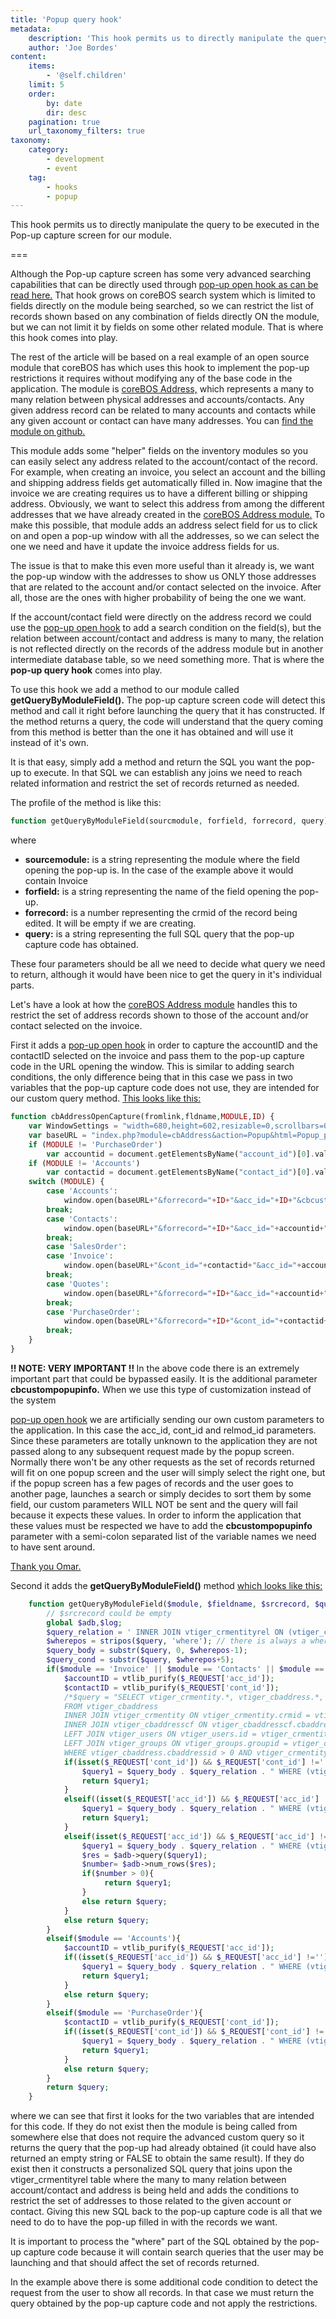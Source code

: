 ```yaml
---
title: 'Popup query hook'
metadata:
    description: 'This hook permits us to directly manipulate the query to be executed in the Pop-up capture screen for our module.'
    author: 'Joe Bordes'
content:
    items:
        - '@self.children'
    limit: 5
    order:
        by: date
        dir: desc
    pagination: true
    url_taxonomy_filters: true
taxonomy:
    category:
        - development
        - event
    tag:
        - hooks
        - popup
---
```


This hook permits us to directly manipulate the query to be executed in the Pop-up capture screen for our module.

===

Although the Pop-up capture screen has some very advanced searching capabilities that can be directly used through [pop-up open hook as can be read here.](../76.popup_open_hook)
 That hook grows on coreBOS search system which is limited to fields directly on the module being searched, so we can restrict the list of records shown based on any combination of fields directly ON the module, but we can not limit it by fields on some other related module. That is where this hook comes into play.

The rest of the article will be based on a real example of an open source module that coreBOS has which uses this hook to implement the pop-up restrictions it requires without modifying any of the base code in the application. The module is [coreBOS Address,](https://github.com/tsolucio/coreBOSAddress) which represents a many to many relation between physical addresses and accounts/contacts. Any given address record can be related to many accounts and contacts while any given account or contact can have many addresses. You can [find the module on github.](https://github.com/tsolucio/coreBOSAddress) 

This module adds some "helper" fields on the inventory modules so you can easily select any address related to the account/contact of the record. For example, when creating an invoice, you select an account and the billing and shipping address fields get automatically filled in. Now imagine that the invoice we are creating requires us to have a different billing or shipping address. Obviously, we want to select this address from among the different addresses that we have already created in the [coreBOS Address module.](https://github.com/tsolucio/coreBOSAddress) To make this possible, that module adds an address select field for us to click on and open a pop-up window with all the addresses, so we can select the one we need and have it update the invoice address fields for us.

The issue is that to make this even more useful than it already is, we want the pop-up window with the addresses to show us ONLY those addresses that are related to the account and/or contact selected on the invoice. After all, those are the ones with higher probability of being the one we want.

If the account/contact field were directly on the address record we could use the [pop-up open hook](../76.popup_open_hook) to add a search condition on the field(s), but the relation between account/contact and address is many to many, the relation is not reflected directly on the records of the address module but in another intermediate database table, so we need something more. That is where the **pop-up query hook** comes into play.

To use this hook we add a method to our module called **getQueryByModuleField().** The pop-up capture screen code will detect this method and call it right before launching the query that it has constructed. If the method returns a query, the code will understand that the query coming from this method is better than the one it has obtained and will use it instead of it's own.

It is that easy, simply add a method and return the SQL you want the pop-up to execute. In that SQL we can establish any joins we need to reach related information and restrict the set of records returned as needed.

The profile of the method is like this:

```php
function getQueryByModuleField(sourcmodule, forfield, forrecord, query) {
```
where
- **sourcemodule:** is a string representing the module where the field opening the pop-up is. In the case of the example above it would contain Invoice
- **forfield:** is a string representing the name of the field opening the pop-up.
- **forrecord:** is a number representing the crmid of the record being edited. It will be empty if we are creating.
- **query:** is a string representing the full SQL query that the pop-up capture code has obtained. 

These four parameters should be all we need to decide what query we need to return, although it would have been nice to get the query in it's individual parts.

Let's have a look at how the [coreBOS Address module](https://github.com/tsolucio/coreBOSAddress) handles this to restrict the set of address records shown to those of the account and/or contact selected on the invoice.

First it adds a [pop-up open hook](../76.popup_open_hook) in order to capture the accountID and the contactID selected on the invoice and pass them to the pop-up capture code in the URL opening the window. This is similar to adding search conditions, the only difference being that in this case we pass in two variables that the pop-up capture code does not use, they are intended for our custom query method. [This looks like this:](https://github.com/tsolucio/coreBOSAddress/blob/master/modules/cbAddress/cbAddress.js#L25)

```php 
function cbAddressOpenCapture(fromlink,fldname,MODULE,ID) {
	var WindowSettings = "width=680,height=602,resizable=0,scrollbars=0,top=150,left=200";
	var baseURL = "index.php?module=cbAddress&action=Popup&html=Popup_picker&form=vtlibPopupView&forfield="+fldname+"&srcmodule="+MODULE;
	if (MODULE != 'PurchaseOrder')
		var accountid = document.getElementsByName("account_id")[0].value;
	if (MODULE != 'Accounts')
		var contactid = document.getElementsByName("contact_id")[0].value;
	switch (MODULE) {
		case 'Accounts':
			window.open(baseURL+"&forrecord="+ID+"&acc_id="+ID+"&cbcustompopupinfo=acc_id","vtlibui10",WindowSettings);
		break;
		case 'Contacts':
			window.open(baseURL+"&forrecord="+ID+"&acc_id="+accountid+"&cont_id="+contactid+"&cbcustompopupinfo=acc_id;cont_id","vtlibui10",WindowSettings);
		break;
		case 'SalesOrder':
		case 'Invoice':
			window.open(baseURL+"&cont_id="+contactid+"&acc_id="+accountid+"&relmod_id="+accountid+"&cbcustompopupinfo=acc_id;cont_id;relmod_id","vtlibui10",WindowSettings);
		break;
		case 'Quotes':
			window.open(baseURL+"&forrecord="+ID+"&acc_id="+accountid+"&cont_id="+contactid+"&relmod_id="+accountid+"&cbcustompopupinfo=acc_id;cont_id;relmod_id","vtlibui10",WindowSettings);
		break;
		case 'PurchaseOrder':
			window.open(baseURL+"&forrecord="+ID+"&cont_id="+contactid+"&relmod_id="+contactid+"&cbcustompopupinfo=cont_id;relmod_id","vtlibui10",WindowSettings);
		break;
	}
}
```
<div class="notices red">
<strong>!! NOTE: VERY IMPORTANT !! </strong>
In the above code there is an extremely important part that could be bypassed easily. It is the additional parameter <strong>cbcustompopupinfo.</strong> When we use this type of customization instead of the system  

[pop-up open hook](../76.popup_open_hook) we are artificially sending our own custom parameters to the application. In this case the acc_id, cont_id and relmod_id parameters. Since these parameters are totally unknown to the application they are not passed along to any subsequent request made by the popup screen. Normally there won't be any other requests as the set of records returned will fit on one popup screen and the user will simply select the right one, but if the popup screen has a few pages of records and the user goes to another page, launches a search or simply decides to sort them by some field, our custom parameters WILL NOT be sent and the query will fail because it expects these values. In order to inform the application that these values must be respected we have to add the <strong>cbcustompopupinfo</strong> parameter with a semi-colon separated list of the variable names we need to have sent around.

<a href=https://github.com/omarllorens>Thank you Omar.</a>
</div>

Second it adds the <strong>getQueryByModuleField()</strong> method [which looks like this:](https://github.com/tsolucio/coreBOSAddress/blob/master/modules/cbAddress/cbAddress.php#L138)

```php
	function getQueryByModuleField($module, $fieldname, $srcrecord, $query='') {
		// $srcrecord could be empty
		global $adb,$log;
		$query_relation = ' INNER JOIN vtiger_crmentityrel ON (vtiger_crmentityrel.relcrmid = vtiger_crmentity.crmid OR vtiger_crmentityrel.crmid = vtiger_crmentity.crmid) ';
		$wherepos = stripos($query, 'where'); // there is always a where
		$query_body = substr($query, 0, $wherepos-1);
		$query_cond = substr($query, $wherepos+5);
		if($module == 'Invoice' || $module == 'Contacts' || $module == 'Quotes' || $module == 'SalesOrder') {
			$accountID = vtlib_purify($_REQUEST['acc_id']);
			$contactID = vtlib_purify($_REQUEST['cont_id']);
			/*$query = "SELECT vtiger_crmentity.*, vtiger_cbaddress.*, vtiger_cbaddresscf.* 
			FROM vtiger_cbaddress 
			INNER JOIN vtiger_crmentity ON vtiger_crmentity.crmid = vtiger_cbaddress.cbaddressid  
			INNER JOIN vtiger_cbaddresscf ON vtiger_cbaddresscf.cbaddressid = vtiger_cbaddress.cbaddressid 
			LEFT JOIN vtiger_users ON vtiger_users.id = vtiger_crmentity.smownerid 
			LEFT JOIN vtiger_groups ON vtiger_groups.groupid = vtiger_crmentity.smownerid 
			WHERE vtiger_cbaddress.cbaddressid > 0 AND vtiger_crmentity.deleted = 0" ORDER BY cbaddressno ASC ;*/
			if(isset($_REQUEST['cont_id']) && $_REQUEST['cont_id'] !='' && $_REQUEST['acc_id'] =='') {
				$query1 = $query_body . $query_relation . " WHERE (vtiger_crmentityrel.crmid = $contactID OR vtiger_crmentityrel.relcrmid = $contactID) and " . $query_cond;
				return $query1;
			}
			elseif((isset($_REQUEST['acc_id']) && $_REQUEST['acc_id'] !='' && $_REQUEST['cont_id'] =='' )) {
				$query1 = $query_body . $query_relation . " WHERE (vtiger_crmentityrel.crmid = $accountID OR vtiger_crmentityrel.relcrmid = $accountID) and " . $query_cond;
				return $query1;
			}
			elseif(isset($_REQUEST['acc_id']) && $_REQUEST['acc_id'] !='' && isset($_REQUEST['cont_id']) && $_REQUEST['cont_id'] !=''){
				$query1 = $query_body . $query_relation . " WHERE (vtiger_crmentityrel.crmid = $accountID OR vtiger_crmentityrel.relcrmid = $accountID or vtiger_crmentityrel.crmid = $contactID OR vtiger_crmentityrel.relcrmid = $contactID) and " . $query_cond;
				$res = $adb->query($query1);
				$number= $adb->num_rows($res);
				if($number > 0){
					 return $query1;
				}
				else return $query;
			}
			else return $query;
		}
		elseif($module == 'Accounts'){
			$accountID = vtlib_purify($_REQUEST['acc_id']);
			if((isset($_REQUEST['acc_id']) && $_REQUEST['acc_id'] !='')){
				$query1 = $query_body . $query_relation . " WHERE (vtiger_crmentityrel.crmid = $accountID OR vtiger_crmentityrel.relcrmid = $accountID) and " . $query_cond;;
				return $query1;
			}
			else return $query;
		}
		elseif($module == 'PurchaseOrder'){
			$contactID = vtlib_purify($_REQUEST['cont_id']);
			if((isset($_REQUEST['cont_id']) && $_REQUEST['cont_id'] !='')){
				$query1 = $query_body . $query_relation . " WHERE (vtiger_crmentityrel.crmid = $contactID OR vtiger_crmentityrel.relcrmid = $contactID) and " . $query_cond;;
				return $query1;
			}
			else return $query;
		}
		return $query;
	}
```
where we can see that first it looks for the two variables that are intended for this code. If they do not exist then the module is being called from somewhere else that does not require the advanced custom query so it returns the query that the pop-up had already obtained (it could have also returned an empty string or FALSE to obtain the same result). If they do exist then it constructs a personalized SQL query that joins upon the vtiger_crmentityrel table where the many to many relation between account/contact and address is being held and adds the conditions to restrict the set of addresses to those related to the given account or contact. Giving this new SQL back to the pop-up capture code is all that we need to do to have the pop-up filled in with the records we want.

<div class="notices red">
It is important to process the "where" part of the SQL obtained by the pop-up capture code because it will contain search queries that the user may be launching and that should affect the set of records returned.
</div>

In the example above there is some additional code condition to detect the request from the user to show all records. In that case we must return the query obtained by the pop-up capture code and not apply the restrictions.




